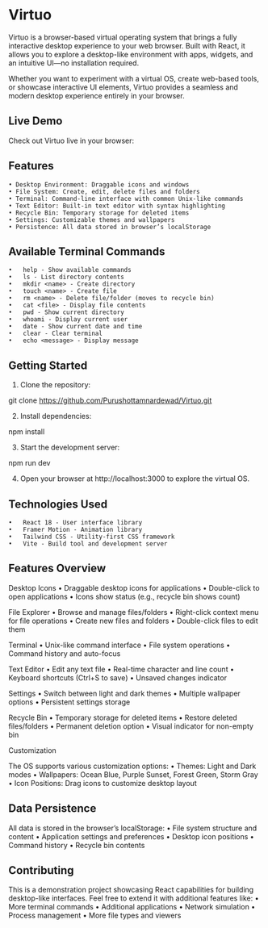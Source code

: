 # Virtuo

Virtuo is a browser-based virtual operating system that brings a fully interactive desktop experience to your web browser. Built with React, it allows you to explore a desktop-like environment with apps, widgets, and an intuitive UI—no installation required.

Whether you want to experiment with a virtual OS, create web-based tools, or showcase interactive UI elements, Virtuo provides a seamless and modern desktop experience entirely in your browser.

## Live Demo

Check out Virtuo live in your browser: 


## Features
	• Desktop Environment: Draggable icons and windows
	• File System: Create, edit, delete files and folders
	• Terminal: Command-line interface with common Unix-like commands
	• Text Editor: Built-in text editor with syntax highlighting
	• Recycle Bin: Temporary storage for deleted items
	• Settings: Customizable themes and wallpapers
	• Persistence: All data stored in browser’s localStorage

## Available Terminal Commands
	•	help - Show available commands
	•	ls - List directory contents
	•	mkdir <name> - Create directory
	•	touch <name> - Create file
	•	rm <name> - Delete file/folder (moves to recycle bin)
	•	cat <file> - Display file contents
	•	pwd - Show current directory
	•	whoami - Display current user
	•	date - Show current date and time
	•	clear - Clear terminal
	•	echo <message> - Display message

## Getting Started
1.	Clone the repository:

git clone https://github.com/Purushottamnardewad/Virtuo.git

2.	Install dependencies:

npm install

3.	Start the development server:

npm run dev

4.	Open your browser at http://localhost:3000 to explore the virtual OS.

## Technologies Used
	•	React 18 - User interface library
	•	Framer Motion - Animation library
	•	Tailwind CSS - Utility-first CSS framework
	•	Vite - Build tool and development server

## Features Overview

Desktop Icons
	•	Draggable desktop icons for applications
	•	Double-click to open applications
	•	Icons show status (e.g., recycle bin shows count)

File Explorer
	•	Browse and manage files/folders
	•	Right-click context menu for file operations
	•	Create new files and folders
	•	Double-click files to edit them

Terminal
	•	Unix-like command interface
	•	File system operations
	•	Command history and auto-focus

Text Editor
	•	Edit any text file
	•	Real-time character and line count
	•	Keyboard shortcuts (Ctrl+S to save)
	•	Unsaved changes indicator

Settings
	•	Switch between light and dark themes
	•	Multiple wallpaper options
	•	Persistent settings storage

Recycle Bin
	•	Temporary storage for deleted items
	•	Restore deleted files/folders
	•	Permanent deletion option
	•	Visual indicator for non-empty bin

Customization

The OS supports various customization options:
	•	Themes: Light and Dark modes
	•	Wallpapers: Ocean Blue, Purple Sunset, Forest Green, Storm Gray
	•	Icon Positions: Drag icons to customize desktop layout

## Data Persistence

All data is stored in the browser’s localStorage:
	•	File system structure and content
	•	Application settings and preferences
	•	Desktop icon positions
	•	Command history
	•	Recycle bin contents

## Contributing

This is a demonstration project showcasing React capabilities for building desktop-like interfaces. Feel free to extend it with additional features like:
	•	More terminal commands
	•	Additional applications
	•	Network simulation
	•	Process management
	•	More file types and viewers
